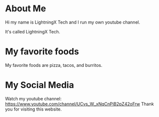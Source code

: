# About Me

Hi my name is LightningX Tech and I run my own youtube channel. 

It's called LightningX Tech.

# My favorite foods

My favorite foods are pizza, tacos, and burritos.

# My Social Media

Watch my youtube channel: https://www.youtube.com/channel/UCvs_W_xNqCnPiB2pZ42oFrw
Thank you for visiting this website.
